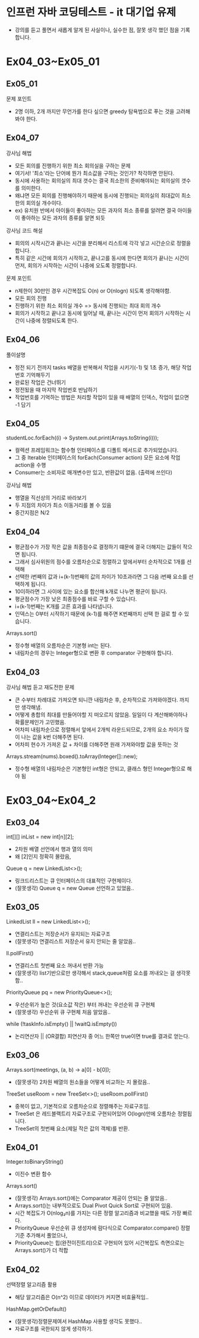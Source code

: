 # 인프런 자바 코딩테스트 - it 대기업 유제
- 강의를 듣고 풀면서 새롭게 알게 된 사실이나, 실수한 점, 잘못 생각 했던 점을 기록합니다.

# Ex04_03~Ex05_01
## Ex05_01
문제 포인트 
- 2명 이하, 2개 까지만 무언가를 한다 싶으면 greedy 탐욕법으로 푸는 것을 고려해봐야 한다.

## Ex04_07
강사님 해법
- 모든 회의를 진행하기 위한 최소 회의실을 구하는 문제
- 여기서! '최소'라는 단어에 뭔가 최소값을 구하는 것인가? 착각하면 안된다.
- 동시에 사용하는 회의실의 최대 갯수는 결국 최소한의 준비해야되는 회의실의 갯수를 의미한다. 
- 왜냐면 모든 회의를 진행해야하기 때문에 동시에 진행되는 회의실의 최대값이 최소한의 회의실 개수이다.
- ex) 유치원 반에서 아이들이 좋아하는 모든 과자의 최소 종류를 알려면 결국 아이들이 좋아하는 모든 과자의 종류를 알면 되듯

강사님 코드 해설
- 회의의 시작시간과 끝나는 시간을 분리해서 리스트에 각각 넣고 시간순으로 정렬을 합니다. 
- 특히 같은 시간에 회의가 시작하고, 끝나고를 동시에 한다면 회의가 끝나는 시간이 먼저, 회의가 시작하는 시간이 나중에 오도록 정렬합니다.

문제 포인트
- n제한이 30만인 경우 시간복잡도 O(n) or O(nlogn) 되도록 생각해야함.
- 모든 회의 진행
- 진행하기 위한 최소 회의실 개수 => 동시에 진행되는 최대 회의 개수
- 회의가 시작하고 끝나고 동시에 일어날 때, 끝나는 시간이 먼저 회의가 시작하는 시간이 나중에 정렬되도록 한다. 


## Ex04_06
풀이설명
- 정전 되기 전까지 tasks 배열을 반복해서 작업을 시키기(-1) 및 1초 증가, 해당 작업번호 기억해두기
- 완료된 작업은 건너뛰기 
- 정전됬을 때 마지막 작업번호 반납하기
- 작업번호를 기억하는 방법은 처리할 작업이 있을 때 배열의 인덱스, 작업이 없으면 -1 담기 


## Ex04_05
studentLoc.forEach((i) -> System.out.print(Arrays.toString(i)));
- 컬렉션 프레임워크는 함수형 인터페이스를 디폴트 메서드로 추가되었습니다.
- 그 중 Iterable 인터페이스의 forEach(Consumer<T> action) 모든 요소에 작업 action을 수행
- Consumer는 소비자로 매개변수만 있고, 반환값이 없음. (출력에 쓰인다)

강사님 해법
- 행열을 직선상의 거리로 바라보기
- 두 지점의 차이가 최소 이동거리를 볼 수 있음
- 중간지점은 N/2

## Ex04_04
- 평균점수가 가장 작은 값을 최종점수로 결정하기 떄문에 결국 더해지는 값들이 작으면 됩니다.
- 그래서 심사위원의 점수를 오름차순으로 정렬하고 앞에서부터 순차적으로 1개를 선택해
- 선택한 i번째의 값과 i+(k-1)번째의 값의 차이가 10초과라면 그 다음 i번째 요소를 선택하게 됩니다.
- 10이하라면 그 사이에 있는 요소를 합산해 k개로 나누면 평균이 됩니다. 
- 평균점수가 가장 낮은 최종점수를 바로 구할 수 있습니다.
- i+(k-1)번째는 K개를 고른 효과를 나타냅니다. 
- 인덱스는 0부터 시작하기 때문에 (k-1)를 해주면 K번째까지 선택 한 걸로 할 수 있습니다.

Arrays.sort()
- 정수형 배열의 오름차순은 기본형 int는 된다.
- 내림차순의 경우는 Integer형으로 변환 후 comparator 구현해야 합니다.


## Ex04_03
강사님 해법 듣고 재도전한 문제
- 큰 수부터 차례대로 가져오면 되니깐 내림차순 후, 순차적으로 가져와야겠다. 까지만 생각해냄.
- 어떻게 총합의 최대를 만들어야할 지 떠오르지 않았음. 일일이 다 계산해봐야하나 확률문제인가 고민했음.
- 어차피 내림차순으로 정렬해서 앞에서 2개씩 라운드되므로, 2개의 요소 차이가 많이 나는 값을 k번 더해주면 된다.
- 어차피 현수가 가져온 값 + 차이를 더해주면 원래 가져와야할 값을 뜻하는 것

Arrays.stream(nums).boxed().toArray(Integer[]::new);
- 정수형 배열의 내림차순은 기본형인 int형은 안되고, 클래스 형인 Integer형으로 해야 됨

# Ex03_04~Ex04_2
## Ex03_04
int[][] inList = new int[n][2];
- 2차원 배열 선언에서 행과 열의 의미
- 왜 [2]인지 정확히 몰랐음,

Queue<Object o> q = new LinkedList<>();
- 링크드리스트는 큐 인터페이스의 대표적인 구현체이다.
- (잘못생각) Queue q = new Queue 선언하고 있었음..


## Ex03_05
LinkedList<Object o> ll = new LinkedList<>();
- 연결리스트는 저장순서가 유지되는 자료구조
- (잘못생각) 연결리스트 저장순서 유지 안되는 줄 알았음..

ll.pollFirst()
- 연결리스트 첫번째 요소 꺼내서 반환 가능
- (잘못생각) list기반으로만 생각해서 stack,queue처럼 요소를 꺼내오는 걸 생각못함..

PriorityQueue<Object o> pq = new PriorityQueue<>();
- 우선순위가 높은 것(요소값 작은) 부터 꺼내는 우선순위 큐 구현체
- (잘못생각) 우선순위 큐 구현체 처음 알았음..

while (!taskInfo.isEmpty() || !waitQ.isEmpty())
- 논리연산자 || (OR결합) 피연산자 중 어느 한쪽만 true이면 true를 결과로 얻는다.

## Ex03_06
Arrays.sort(meetings, (a, b) -> a[0] - b[0]);
- (잘못생각) 2차원 배열의 원소들을 어떻게 비교하는 지 몰랐음.. 

TreeSet<Integer> useRoom = new TreeSet<>();
useRoom.pollFirst()
- 중복이 없고, 기본적으로 오름차순으로 정렬해주는 자료구조임.
- TreeSet 은 레드블랙트리 자료구조로 구현되어있어 O(logn)만에 오름차순 정렬됩니다.
- TreeSet의 첫번째 요소(제일 작은 값의 객체)를 반환.

## Ex04_01
Integer.toBinaryString() 
- 이진수 변환 함수

Arrays.sort()
- (잘못생각) Arrays.sort()에는 Comparator 제공이 안되는 줄 알았음.. 
- Arrays.sort()는 내부적으로도 Dual Pivot Quick Sort로 구현되어 있음.
- 시간 복잡도가 O(nlog₂n)를 가지는 다른 정렬 알고리즘과 비교했을 때도 가장 빠르다.
- PriorityQueue 우선순위 큐 생성자에 람다식으로 Comparator.compare() 정렬기준 추가해서 풀었으나,
- PriorityQueue는 힙(완전이진트리)으로 구현되어 있어 시간복잡도 측면으로는 Arrays.sort()가 더 적합


## Ex04_02
선택정렬 알고리즘 활용
- 해당 알고리즘은 O(n^2) 이므로 데이터가 커지면 비효율적임..

HashMap.getOrDefault()
- (잘못생각)정렬문제여서 HashMap 사용할 생각도 못했다..
- 자료구조를 국한되지 않게 생각하기.

